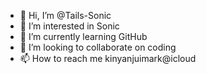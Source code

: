 - 👋 Hi, I’m @Tails-Sonic
- 👀 I’m interested in Sonic
- 🌱 I’m currently learning GitHub
- 💞️ I’m looking to collaborate on coding
- 📫 How to reach me kinyanjuimark@icloud

<!---
Tails-Sonic/Tails-Sonic is a ✨ special ✨ repository because its `README.md` (this file) appears on your GitHub profile.
You can click the Preview link to take a look at your changes.
--->
